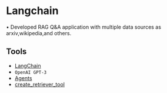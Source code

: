 # Langchain

•	Developed RAG Q&A application with multiple data sources as arxiv,wikipedia,and others. 

## Tools 
* [LangChain](https://www.langchain.com/)
* `OpenAI GPT-3`
* [Agents](https://python.langchain.com/v0.1/docs/modules/agents/)
* [create_retriever_tool](https://api.python.langchain.com/en/latest/tools/langchain.tools.retriever.create_retriever_tool.html)

